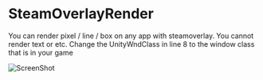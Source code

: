 # SteamOverlayRender

You can render pixel / line / box on any app with steamoverlay. You cannot render text or etc.
Change the UnityWndClass in line 8 to the window class that is in your game

![ScreenShot](https://github.com/Mevasss/Steam-Overlay-External-Render/blob/master/Screen.png)
